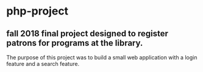 # php-project
fall 2018 final project designed to register patrons for programs at the library.
---------------------------------------------------------------------
  The purpose of this project was to build a small web application with 
 a login feature and a search feature.
